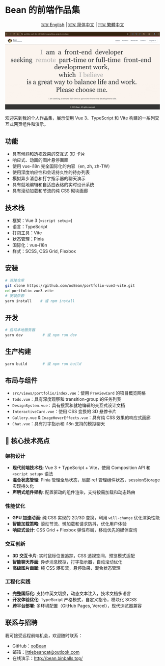 # Bean 的前端作品集

<p align="center">
  <a href="./README.md">🇬🇧 English</a> |
  <a href="./README.zh-CN.md">🇨🇳 简体中文</a> |
  <a href="./README.zh-TW.md">🇹🇼 繁體中文</a>
</p>

<p align="center">
  <img src="https://raw.githubusercontent.com/ooBean/AssetHub/main/gifs/portfolio-vue3-vite/portfolio.gif" alt="Portfolio Vue3-Vite Demo" width="800"/>
</p>

欢迎来到我的个人作品集，展示使用 Vue 3、TypeScript 和 Vite 构建的一系列交互式网页组件和演示。

## 功能
- 具有倾斜和透视效果的交互式 3D 卡片
- 响应式、动画的图片悬停画廊
- 使用 vue-i18n 完全国际化的内容（en, zh, zh-TW）
- 使用深度响应性和会话持久性的待办列表
- 模拟异步消息和打字指示器的聊天演示
- 具有就地编辑和自适应表格的实时设计系统
- 具有滚动加载和节流的纯 CSS 砌块画廊

## 技术栈
- 框架：Vue 3 (`<script setup>`)
- 语言：TypeScript
- 打包工具：Vite
- 状态管理：Pinia
- 国际化：vue-i18n
- 样式：SCSS, CSS Grid, Flexbox

## 安装
```bash
# 克隆仓库
git clone https://github.com/ooBean/portfolio-vue3-vite.git
cd portfolio-vue3-vite
# 安装依赖
yarn install    # 或 npm install
```

## 开发
```bash
# 启动本地服务器
yarn dev         # 或 npm run dev
```

## 生产构建
```bash
yarn build       # 或 npm run build
```

## 布局与组件
- `src/views/portfolio/index.vue`：使用 `PreviewCard` 的项目概览网格
- `Todo.vue`：具有深度观察和 transition-group 的任务列表
- `DesignSystem.vue`：具有搜索和就地编辑的交互式设计文档
- `InteractiveCard.vue`：使用 CSS 变换的 3D 悬停卡片
- `Gallery.vue` & `ImageHoverEffects.vue`：具有纯 CSS 效果的响应式画廊
- `Chat.vue`：具有打字指示和 i18n 支持的模拟聊天

## 🚀 核心技术亮点

### 架构设计
- **现代前端技术栈**: Vue 3 + TypeScript + Vite，使用 Composition API 和 `<script setup>` 语法
- **混合状态管理**: Pinia 管理全局状态，局部 ref 管理组件状态，sessionStorage 实现持久化
- **声明式组件架构**: 配置驱动的组件渲染，支持按需加载和动态路由

### 性能优化
- **GPU 加速动画**: 纯 CSS 实现的 2D/3D 变换，利用 `will-change` 优化渲染性能
- **智能加载策略**: 滚动节流、懒加载和请求防抖，优化用户体验
- **响应式设计**: CSS Grid + Flexbox 弹性布局，移动优先的媒体查询

### 交互创新
- **3D 交互卡片**: 实时鼠标位置追踪，CSS 透视空间，预览模式适配
- **智能聊天界面**: 异步消息模拟，打字指示器，自动滚动优化
- **高级图片画廊**: 纯 CSS 瀑布流，悬停效果，混合状态管理

### 工程化实践
- **完整国际化**: 支持中英文切换，动态文本注入，技术文档多语言
- **开发体验优化**: TypeScript 严格模式，自定义指令，模块化 SCSS
- **跨平台部署**: 多环境配置（GitHub Pages, Vercel），现代浏览器兼容

## 联系与招聘
我可接受远程前端机会，欢迎随时联系：
- GitHub：[ooBean](https://github.com/ooBean)
- 邮箱：littlebeancat@outlook.com
 - 在线演示：http://bean.binballs.top/
